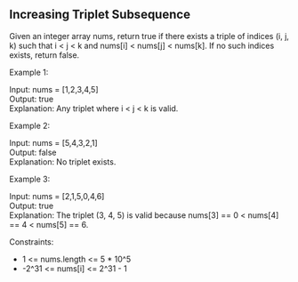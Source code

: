 ## Increasing Triplet Subsequence

Given an integer array nums, return true if there exists a triple of indices (i, j, k) such that i < j < k and nums[i] < nums[j] < nums[k]. If no such indices exists, return false.

 
Example 1:

Input: nums = [1,2,3,4,5] <br>
Output: true<br>
Explanation: Any triplet where i < j < k is valid.<br>

Example 2:

Input: nums = [5,4,3,2,1]<br>
Output: false<br>
Explanation: No triplet exists.<br>

Example 3:

Input: nums = [2,1,5,0,4,6]<br>
Output: true<br>
Explanation: The triplet (3, 4, 5) is valid because nums[3] == 0 < nums[4] == 4 < nums[5] == 6.<br>
 

Constraints:

- 1 <= nums.length <= 5 * 10^5<br>
- -2^31 <= nums[i] <= 2^31 - 1<br>
